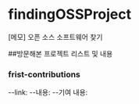 # findingOSSProject
[메모] 오픈 소스 소프트웨어 찾기

##방문해본 프로젝트 리스트 및 내용
### frist-contributions
 --link:
 --내용:
 --기여 내용:

